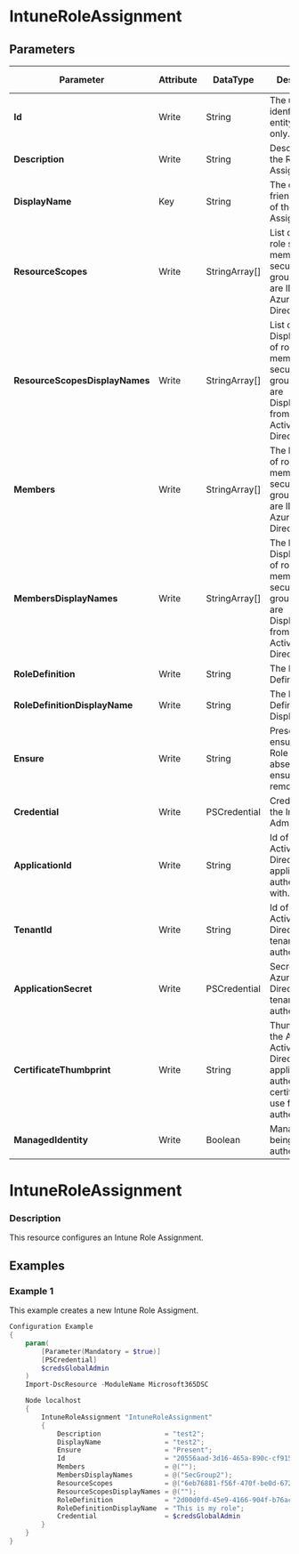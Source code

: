 ﻿# IntuneRoleAssignment

## Parameters

| Parameter | Attribute | DataType | Description | Allowed Values |
| --- | --- | --- | --- | --- |
| **Id** | Write | String | The unique idenfier for an entity. Read-only. ||
| **Description** | Write | String | Description of the Role Assignment. ||
| **DisplayName** | Key | String | The display or friendly name of the role Assignment. ||
| **ResourceScopes** | Write | StringArray[] | List of ids of role scope member security groups. These are IDs from Azure Active Directory. ||
| **ResourceScopesDisplayNames** | Write | StringArray[] | List of DisplayName of role scope member security groups. These are Displayname from Azure Active Directory. ||
| **Members** | Write | StringArray[] | The list of ids of role member security groups. These are IDs from Azure Active Directory. ||
| **MembersDisplayNames** | Write | StringArray[] | The list of Displaynames of role member security groups. These are Displaynamnes from Azure Active Directory. ||
| **RoleDefinition** | Write | String | The Role Definition Id. ||
| **RoleDefinitionDisplayName** | Write | String | The Role Definition Displayname. ||
| **Ensure** | Write | String | Present ensures the Role exists, absent ensures it is removed. |Present, Absent|
| **Credential** | Write | PSCredential | Credentials of the Intune Admin ||
| **ApplicationId** | Write | String | Id of the Azure Active Directory application to authenticate with. ||
| **TenantId** | Write | String | Id of the Azure Active Directory tenant used for authentication. ||
| **ApplicationSecret** | Write | PSCredential | Secret of the Azure Active Directory tenant used for authentication. ||
| **CertificateThumbprint** | Write | String | Thumbprint of the Azure Active Directory application's authentication certificate to use for authentication. ||
| **ManagedIdentity** | Write | Boolean | Managed ID being used for authentication. ||


# IntuneRoleAssignment

### Description

This resource configures an Intune Role Assignment.

## Examples

### Example 1

This example creates a new Intune Role Assigment.

```powershell
Configuration Example
{
    param(
        [Parameter(Mandatory = $true)]
        [PSCredential]
        $credsGlobalAdmin
    )
    Import-DscResource -ModuleName Microsoft365DSC

    Node localhost
    {
        IntuneRoleAssignment "IntuneRoleAssignment"
        {
            Description                = "test2";
            DisplayName                = "test2";
            Ensure                     = "Present";
            Id                         = "20556aad-3d16-465a-890c-cf915ae1cd60";
            Members                    = @("");
            MembersDisplayNames        = @("SecGroup2");
            ResourceScopes             = @("6eb76881-f56f-470f-be0d-672145d3dcb1");
            ResourceScopesDisplayNames = @("");
            RoleDefinition             = "2d00d0fd-45e9-4166-904f-b76ac5eed2c7";
            RoleDefinitionDisplayName  = "This is my role";
            Credential                 = $credsGlobalAdmin
        }
    }
}
```

